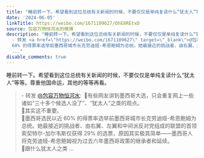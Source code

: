```yaml
---
title: "睡前转一下。希望看到这位总统有关新闻的时候，不要仅仅是单纯复读什么“犹太人”等等。尊重他国命运，其他的等等再看。 - 转发 @包容万物恒河水:&ensp;\U0001F53B有些..."
date: '2024-06-05'
linkTitle: https://weibo.com/1671109627/OhE8REtxD
source: 包容万物恒河水的微博
description: "睡前转一下。希望看到这位总统有关新闻的时候，不要仅仅是单纯复读什么“犹太人”等等。尊重他国命运，其他的等等再看。<br><blockquote>
  - 转发 <a href=\"https://weibo.com/1671109627\" target=\"_blank\">@包容万物恒河水</a>: \U0001F53B有些网友讲到墨西哥大选，只会重复网上一些诸如“三十多个候选人没了”、“犹太人”之类的观点。<br>\U0001F53B其实这不重要。<br>\U0001F53B墨西哥选民以近
  60% 的得票率选举前墨西哥城市长克劳迪娅-希恩鲍姆为总统。她最接近的挑战者、由右翼、左翼和中间派反对党组成的联盟的首领索契特尔-加尔韦斯仅获得 29% 的选票，原因其实极其简单——墨西哥人将克劳迪娅-希恩鲍姆视为过去六年墨西哥政策的继承者和延续。<br>\U0001F53B跟什么犹太人之类
  ..."
disable_comments: true
---
```

睡前转一下。希望看到这位总统有关新闻的时候，不要仅仅是单纯复读什么“犹太人”等等。尊重他国命运，其他的等等再看。<br><blockquote> - 转发 <a href="https://weibo.com/1671109627" target="_blank">@包容万物恒河水</a>: 🔻有些网友讲到墨西哥大选，只会重复网上一些诸如“三十多个候选人没了”、“犹太人”之类的观点。<br>🔻其实这不重要。<br>🔻墨西哥选民以近 60% 的得票率选举前墨西哥城市长克劳迪娅-希恩鲍姆为总统。她最接近的挑战者、由右翼、左翼和中间派反对党组成的联盟的首领索契特尔-加尔韦斯仅获得 29% 的选票，原因其实极其简单——墨西哥人将克劳迪娅-希恩鲍姆视为过去六年墨西哥政策的继承者和延续。<br>🔻跟什么犹太人之类 ...